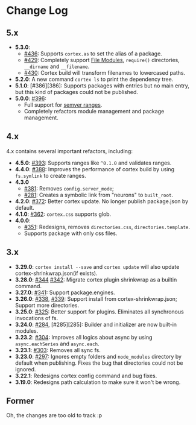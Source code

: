 # Change Log

## 5.x

- **5.3.0**: 
  - [#436][436]: Supports `cortex.as` to set the alias of a package.
  - [#429][429]: Completely support [File Modules](http://nodejs.org/api/modules.html#modules_file_modules), `require()` directories, `__dirname` and `__filename`.
  - [#430][430]: Cortex build will transform filenames to lowercased paths.
- **5.2.0**: A new command `cortex ls` to print the dependency tree.
- **5.1.0**: [#386][386]: Supports packages with entries but no main entry, but this kind of packages could not be published.
- **5.0.0**: [#396][396]: 
  - Full support for [semver ranges](https://github.com/mojombo/semver/issues/113). 
  - Completely refactors module management and package management.

## 4.x

4.x contains several important refactors, including:

- **4.5.0**: [#393][393]: Supports ranges like `^0.1.0` and validates ranges.
- **4.4.0**: [#388][388]: Improves the performance of cortex build by using `fs.symlink` to create ranges.
- **4.3.0**
  - [#381][381]: Removes `config.server_mode`; 
  - [#281][281]: Creates a symbolic link from "neurons" to `built_root`.
- **4.2.0**: [#372][372]: Better cortex update. 
  No longer publish package.json by default.
- **4.1.0**: [#362][362]: `cortex.css` supports glob.
- **4.0.0**: 
  - [#351][351]: Redesigns, removes `directories.css`, `directories.template`. 
  - Supports package with only css files.

## 3.x

- **3.29.0**: `cortex install --save` and `cortex update` will also update cortex-shrinkwrap.json(if exists).
- **3.28.0**: [#344][344] [#342][342]: Migrate cortex plugin shrinkwrap as a builtin command.
- **3.27.0**: [#341][341]: Support package.engines.
- **3.26.0**: [#338][338], [#339][339]: Support install from cortex-shrinkwrap.json; Support more directories.
- **3.25.0**: [#325][325]: Better support for plugins. Eliminates all synchronous invocations of fs.
- **3.24.0**: [#284][284], [#285][285]: Builder and initializer are now built-in modules.
- **3.23.2**: [#304][304]: Improves all logics about async by using `async.eachSeries` and `async.each`.
- **3.23.1**: [#303][303]: Removes all sync fs.
- **3.23.0**: [#297][297]: Ignores empty folders and `node_modules` directory by default when publishing. Fixes the bug that directories could not be ignored.
- **3.22.1**: Redesigns cortex config command and bug fixes.
- **3.19.0**: Redesigns path calculation to make sure it won't be wrong.


## Former

Oh, the changes are too old to track :p

[436]: https://github.com/cortexjs/cortex/issues/436
[429]: https://github.com/cortexjs/cortex/issues/429
[430]: https://github.com/cortexjs/cortex/issues/430
[396]: https://github.com/cortexjs/cortex/issues/396
[393]: https://github.com/cortexjs/cortex/issues/393
[388]: https://github.com/cortexjs/cortex/issues/388
[381]: https://github.com/cortexjs/cortex/issues/381
[281]: https://github.com/cortexjs/cortex/issues/281
[372]: https://github.com/cortexjs/cortex/issues/372
[362]: https://github.com/cortexjs/cortex/issues/362
[351]: https://github.com/cortexjs/cortex/issues/351
[344]: https://github.com/cortexjs/cortex/issues/344
[342]: https://github.com/cortexjs/cortex/issues/342
[341]: https://github.com/cortexjs/cortex/issues/341
[338]: https://github.com/cortexjs/cortex/issues/338
[339]: https://github.com/cortexjs/cortex/issues/339
[325]: https://github.com/cortexjs/cortex/issues/325
[284]: https://github.com/cortexjs/cortex/issues/284
[304]: https://github.com/cortexjs/cortex/issues/304
[303]: https://github.com/cortexjs/cortex/issues/303
[297]: https://github.com/cortexjs/cortex/issues/297

